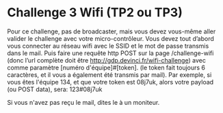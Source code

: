 # Challenge 3 Wifi (TP2 ou TP3)

Pour ce challenge, pas de broadcaster, mais vous devez vous-même aller valider le challenge avec votre micro-contrôleur. Vous devez tout d’abord vous connecter au réseau wifi avec le SSID et le mot de passe transmis dans le mail.
Puis faire une requête http POST sur la page /challenge-wifi (donc l’url complète doit être http://gdp.devinci.fr/wifi-challenge) avec comme paramètre [numéro d'équipe]#[token]. (le token fait toujours 6 caractères, et il vous a également été transmis par mail).
Par exemple, si vous êtes l'équipe 134, et que votre token est 08j7uk, alors votre payload (ou POST data), sera: 123#08j7uk

Si vous n'avez pas reçu le mail, dites le à un moniteur.





